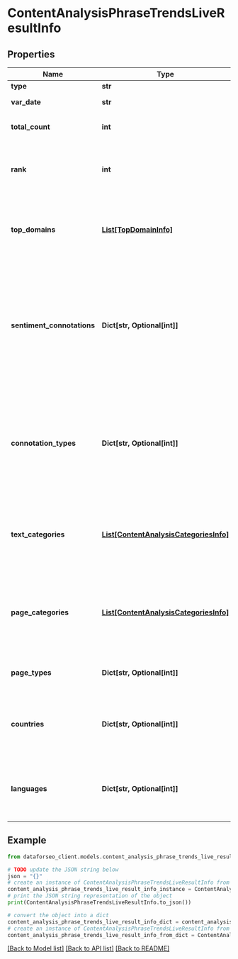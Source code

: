 # ContentAnalysisPhraseTrendsLiveResultInfo


## Properties

Name | Type | Description | Notes
------------ | ------------- | ------------- | -------------
**type** | **str** | type of element | [optional] 
**var_date** | **str** | date for which the data is provided | [optional] 
**total_count** | **int** | total number of results in our database relevant to your request | [optional] 
**rank** | **int** | rank of all URLs citing the keyword normalized sum of ranks of all URLs citing the target keyword for the given date | [optional] 
**top_domains** | [**List[TopDomainInfo]**](TopDomainInfo.md) | top domains citing the target keyword contains objects with top domains citing the target keyword and citation count per each domain | [optional] 
**sentiment_connotations** | **Dict[str, Optional[int]]** | sentiment connotations contains sentiments (emotional reactions) related to the target keyword citation and the number of citations per each sentiment possible connotations: \&quot;anger\&quot;, \&quot;happiness\&quot;, \&quot;love\&quot;, \&quot;sadness\&quot;, \&quot;share\&quot;, \&quot;fun\&quot; | [optional] 
**connotation_types** | **Dict[str, Optional[int]]** | connotation types contains types of sentiments (sentiment polarity) related to the keyword citation and citation count per each sentiment type possible connotation types: \&quot;positive\&quot;, \&quot;negative\&quot;, \&quot;neutral\&quot; | [optional] 
**text_categories** | [**List[ContentAnalysisCategoriesInfo]**](ContentAnalysisCategoriesInfo.md) | text categories contains objects with text categories and citation count in each text category to obtain a full list of available categories, refer to the Categories endpoint | [optional] 
**page_categories** | [**List[ContentAnalysisCategoriesInfo]**](ContentAnalysisCategoriesInfo.md) | page categories contains objects with page categories and citation count in each page category to obtain a full list of available categories, refer to the Categories endpoint | [optional] 
**page_types** | **Dict[str, Optional[int]]** | page types contains page types and citation count per each page type | [optional] 
**countries** | **Dict[str, Optional[int]]** | countries contains countries and citation count in each country to obtain a full list of available countries, refer to the Locations endpoint | [optional] 
**languages** | **Dict[str, Optional[int]]** | languages contains languages and citation count in each language to obtain a full list of available languages, refer to the Languages endpoint | [optional] 

## Example

```python
from dataforseo_client.models.content_analysis_phrase_trends_live_result_info import ContentAnalysisPhraseTrendsLiveResultInfo

# TODO update the JSON string below
json = "{}"
# create an instance of ContentAnalysisPhraseTrendsLiveResultInfo from a JSON string
content_analysis_phrase_trends_live_result_info_instance = ContentAnalysisPhraseTrendsLiveResultInfo.from_json(json)
# print the JSON string representation of the object
print(ContentAnalysisPhraseTrendsLiveResultInfo.to_json())

# convert the object into a dict
content_analysis_phrase_trends_live_result_info_dict = content_analysis_phrase_trends_live_result_info_instance.to_dict()
# create an instance of ContentAnalysisPhraseTrendsLiveResultInfo from a dict
content_analysis_phrase_trends_live_result_info_from_dict = ContentAnalysisPhraseTrendsLiveResultInfo.from_dict(content_analysis_phrase_trends_live_result_info_dict)
```
[[Back to Model list]](../README.md#documentation-for-models) [[Back to API list]](../README.md#documentation-for-api-endpoints) [[Back to README]](../README.md)


